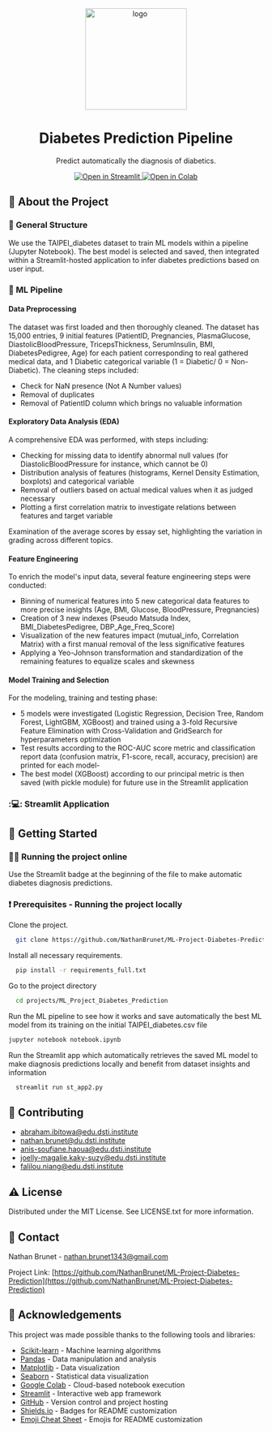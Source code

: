 <div align="center">

  <img src="https://zupimages.net/up/25/13/rkqb.png" alt="logo" width="200" height="auto" />
  <h1>Diabetes Prediction Pipeline</h1>
  
  <p>
    Predict automatically the diagnosis of diabetics. 
  </p>
  
<!-- Badges -->
<p>
  <a href="https://diabetes-predictions-app-ml.streamlit.app/">
    <img src="https://static.streamlit.io/badges/streamlit_badge_black_white.svg" alt="Open in Streamlit" />
  </a>
  <a href="https://colab.research.google.com/github/NathanBrunet/ML-Project-Diabetes-Prediction/blob/main/DiabetesPrediction.ipynb">
    <img src="https://colab.research.google.com/assets/colab-badge.svg" alt="Open in Colab" />
  </a>
</p>
  </div>

<!-- About the Project -->
## :star2: About the Project

<!-- Features -->
### :dart: General Structure

We use the TAIPEI_diabetes dataset to train ML models within a pipeline (Jupyter Notebook). 
The best model is selected and saved, then integrated within a Streamlit-hosted application to infer diabetes predictions based on user input.

### :robot: ML Pipeline 

#### Data Preprocessing

The dataset was first loaded and then thoroughly cleaned. 
The dataset has 15,000 entries, 9 initial features (PatientID, Pregnancies, PlasmaGlucose, DiastolicBloodPressure,	TricepsThickness,	SerumInsulin,	BMI, DiabetesPedigree,	Age) for each patient corresponding to real gathered medical data, and 1 Diabetic categorical variable (1 = Diabetic/ 0 = Non-Diabetic).
The cleaning steps included:

- Check for NaN presence (Not A Number values)
- Removal of duplicates
- Removal of PatientID column which brings no valuable information

#### Exploratory Data Analysis (EDA)

A comprehensive EDA was performed, with steps including:

- Checking for missing data to identify abnormal null values (for DiastolicBloodPressure for instance, which cannot be 0)
- Distribution analysis of features (histograms, Kernel Density Estimation, boxplots) and categorical variable
- Removal of outliers based on actual medical values when it as judged necessary
- Plotting a first correlation matrix to investigate relations between features and target variable 

Examination of the average scores by essay set, highlighting the variation in grading across different topics.

#### Feature Engineering

To enrich the model's input data, several feature engineering steps were conducted:

- Binning of numerical features into 5 new categorical data features to more precise insights (Age, BMI, Glucose, BloodPressure, Pregnancies)
- Creation of 3 new indexes (Pseudo Matsuda Index, BMI_DiabetesPedigree, DBP_Age_Freq_Score)
- Visualization of the new features impact (mutual_info, Correlation Matrix) with a first manual removal of the less significative features
- Applying a Yeo-Johnson transformation and standardization of the remaining features to equalize scales and skewness

#### Model Training and Selection

For the modeling, training and testing phase:

- 5 models were investigated (Logistic Regression, Decision Tree, Random Forest, LightGBM, XGBoost) and trained using a 3-fold Recursive Feature Elimination with Cross-Validation and GridSearch for hyperparameters optimization
- Test results according to the ROC-AUC score metric and classification report data (confusion matrix, F1-score, recall, accuracy, precision) are printed for each model-
- The best model (XGBoost) according to our principal metric is then saved (with pickle module) for future use in the Streamlit application

### :💻: Streamlit Application


<!-- Getting Started -->
## 	:toolbox: Getting Started

<!-- Running the project online -->
### :technologist: Running the project online

Use the Streamlit badge at the beginning of the file to make automatic diabetes diagnosis predictions.

<!-- Running the project locally -->
### :exclamation: Prerequisites - Running the project locally

Clone the project.
```bash
  git clone https://github.com/NathanBrunet/ML-Project-Diabetes-Prediction.git
```
Install all necessary requirements.

```bash
  pip install -r requirements_full.txt
```

Go to the project directory

```bash
  cd projects/ML_Project_Diabetes_Prediction
```

Run the ML pipeline to see how it works and save automatically the best ML model from its training on the initial TAIPEI_diabetes.csv file
```bash
jupyter notebook notebook.ipynb
```

Run the Streamlit app which automatically retrieves the saved ML model to make diagnosis predictions locally and benefit from dataset insights and information
```bash
  streamlit run st_app2.py
```


<!-- Contributing -->
## :wave: Contributing

- abraham.ibitowa@edu.dsti.institute
- nathan.brunet@du.dsti.institute
- anis-soufiane.haoua@edu.dsti.institute
- joelly-magalie.kaky-suzy@edu.dsti.institute
- falilou.niang@edu.dsti.institute


<!-- License -->
## :warning: License

Distributed under the MIT License. See LICENSE.txt for more information.


<!-- Contact -->
## :handshake: Contact

Nathan Brunet - nathan.brunet1343@gmail.com

Project Link: [https://github.com/NathanBrunet/ML-Project-Diabetes-Prediction](https://github.com/NathanBrunet/ML-Project-Diabetes-Prediction)


<!-- Acknowledgments -->
## :gem: Acknowledgements

This project was made possible thanks to the following tools and libraries:

- [Scikit-learn](https://scikit-learn.org/) - Machine learning algorithms  
- [Pandas](https://pandas.pydata.org/) - Data manipulation and analysis  
- [Matplotlib](https://matplotlib.org/) - Data visualization  
- [Seaborn](https://seaborn.pydata.org/) - Statistical data visualization  
- [Google Colab](https://colab.research.google.com/) - Cloud-based notebook execution  
- [Streamlit](https://streamlit.io/) - Interactive web app framework  
- [GitHub](https://github.com/) - Version control and project hosting  
- [Shields.io](https://shields.io/) - Badges for README customization  
- [Emoji Cheat Sheet](https://github.com/ikatyang/emoji-cheat-sheet/blob/master/README.md) - Emojis for README customization

